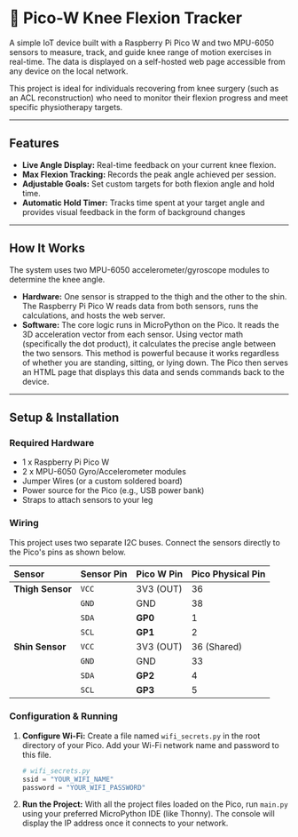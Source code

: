 # 🦵 Pico-W Knee Flexion Tracker

A simple IoT device built with a Raspberry Pi Pico W and two MPU-6050 sensors to measure, track, and guide knee range of motion exercises in real-time. The data is displayed on a self-hosted web page accessible from any device on the local network.

This project is ideal for individuals recovering from knee surgery (such as an ACL reconstruction) who need to monitor their flexion progress and meet specific physiotherapy targets.

-----

## Features

  * **Live Angle Display:** Real-time feedback on your current knee flexion.
  * **Max Flexion Tracking:** Records the peak angle achieved per session.
  * **Adjustable Goals:** Set custom targets for both flexion angle and hold time.
  * **Automatic Hold Timer:** Tracks time spent at your target angle and provides visual feedback in the form of background changes

-----

## How It Works

The system uses two MPU-6050 accelerometer/gyroscope modules to determine the knee angle.

  * **Hardware:** One sensor is strapped to the thigh and the other to the shin. The Raspberry Pi Pico W reads data from both sensors, runs the calculations, and hosts the web server.
  * **Software:** The core logic runs in MicroPython on the Pico. It reads the 3D acceleration vector from each sensor.
    Using vector math (specifically the dot product), it calculates the precise angle between the two sensors.
    This method is powerful because it works regardless of whether you are standing, sitting, or lying down.
    The Pico then serves an HTML page that displays this data and sends commands back to the device.

-----

## Setup & Installation

### Required Hardware

  * 1 x Raspberry Pi Pico W
  * 2 x MPU-6050 Gyro/Accelerometer modules
  * Jumper Wires (or a custom soldered board)
  * Power source for the Pico (e.g., USB power bank)
  * Straps to attach sensors to your leg

### Wiring

This project uses two separate I2C buses. Connect the sensors directly to the Pico's pins as shown below.

| Sensor | Sensor Pin | Pico W Pin | Pico Physical Pin |
| :--- | :--- | :--- | :--- |
| **Thigh Sensor** | `VCC` | 3V3 (OUT) | 36 |
| | `GND` | GND | 38 |
| | `SDA` | **GP0** | 1 |
| | `SCL` | **GP1** | 2 |
| **Shin Sensor** | `VCC` | 3V3 (OUT) | 36 (Shared) |
| | `GND` | GND | 33 |
| | `SDA` | **GP2** | 4 |
| | `SCL` | **GP3** | 5 |

### Configuration & Running

1.  **Configure Wi-Fi:** Create a file named `wifi_secrets.py` in the root directory of your Pico. Add your Wi-Fi network name and password to this file.

    ```python
    # wifi_secrets.py
    ssid = "YOUR_WIFI_NAME"
    password = "YOUR_WIFI_PASSWORD"
    ```

2.  **Run the Project:** With all the project files loaded on the Pico, run `main.py` using your preferred MicroPython IDE (like Thonny). The console will display the IP address once it connects to your network.
